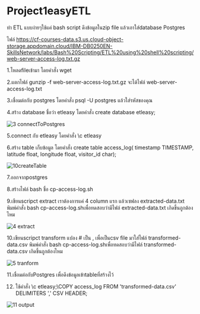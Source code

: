 ﻿# Project1easyETL
 ทำ ETL แบบง่ายๆใช้แค่ bash script ดึงข้อมูลในzip file แล้วเอาใส่database Postgres
 
ไฟล์ https://cf-courses-data.s3.us.cloud-object-storage.appdomain.cloud/IBM-DB0250EN-SkillsNetwork/labs/Bash%20Scripting/ETL%20using%20shell%20scripting/web-server-access-log.txt.gz

1.โหลดfileเข้ามา โดยคำสั่ง wget

2.แตกไฟล์ gunzip -f web-server-access-log.txt.gz จะได้ไฟล์ web-server-access-log.txt

3.เชื่อมต่อกับ postgres โดยคำสั่ง psql -U postgres แล้วใส่รหัสของคุณ

4.สร้าง database ชื่อว่า etleasy โดยคำสั่ง create database etleasy;

![3 connectToPostgres](https://github.com/manew-c/Project1easyETL/assets/113186479/28322264-a29b-4887-b7bf-a3c1fff0f0ed)

5.connect กับ etleasy โดยคำสั่ง  \c etleasy

6.สร้าง table เก็บข้อมูล
โดยคำสั่ง  create table access_log( timestamp TIMESTAMP, latitude float, longitude float, visitor_id char);

![10createTable](https://github.com/manew-c/Project1easyETL/assets/113186479/fcaa722b-ff1b-46c3-87fb-dc282c4065fb)

7.ออกจากpostgres

8.สร้างไฟล์ bash ชื่อ cp-access-log.sh

9.เขียนscripct extract เราต้องการแค่ 4 column แรก แล้วเซฟลง extracted-data.txt
  พิมพ์คำสั่ง bash cp-access-log.shเพื่อทดสอบว่ามีไฟล์ extracted-data.txt เกิดขึ้นถูกต้องไหม
  
![4 extract](https://github.com/manew-c/Project1easyETL/assets/113186479/65e86ca4-ced6-4c56-9e16-218151b8d867)

10.เขียนscripct transform แปลง # เป็น , เพื่อเป็นcsv file มาใส่ไฟล์ transformed-data.csv
   พิมพ์คำสั่ง bash cp-access-log.shเพื่อทดสอบว่ามีไฟล์ transformed-data.csv เกิดขึ้นถูกต้องไหม
   
   ![5 tranform](https://github.com/manew-c/Project1easyETL/assets/113186479/1b87638a-8f2f-4ed0-be26-a3509eeae4d3)

11.เชื่อมต่อกับPostgres เพื่อดึงข้อมูลเข้าtableที่สร้างไว้

12. ใช้คำสั่ง \c etleasy;\COPY access_log  FROM 'transformed-data.csv' DELIMITERS ',' CSV HEADER;
    
    
![11 output](https://github.com/manew-c/Project1easyETL/assets/113186479/65fa51e3-2bc1-442f-9c30-88c0cd304231)
